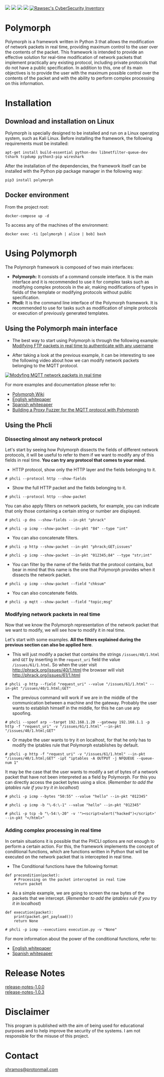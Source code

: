 ![](https://img.shields.io/github/issues/shramos/polymorph.svg)
![](https://img.shields.io/github/forks/shramos/polymorph.svg)
![](https://img.shields.io/github/stars/shramos/polymorph.svg)
![](https://img.shields.io/github/license/shramos/polymorph.svg)
[![Rawsec's CyberSecurity Inventory](https://inventory.rawsec.ml/img/badges/Rawsec-inventoried-FF5050_flat.svg)](https://inventory.rawsec.ml/tools.html#Polymorph)

# Polymorph

Polymorph is a framework written in Python 3 that allows the modification of network packets in real time, providing maximum control to the user over the contents of the packet. This framework is intended to provide an effective solution for real-time modification of network packets that implement practically any existing protocol, including private protocols that do not have a public specification. In addition to this, one of its main objectives is to provide the user with the maximum possible control over the contents of the packet and with the ability to perform complex processing on this information.


# Installation

## Download and installation on Linux

Polymorph is specially designed to be installed and run on a Linux operating system, such as Kali Linux. Before installing the framework, the following requirements must be installed:

```
apt-get install build-essential python-dev libnetfilter-queue-dev tshark tcpdump python3-pip wireshark
```
After the installation of the dependencies, the framework itself can be installed with the Python pip package manager in the following way:
```
pip3 install polymorph
```

## Docker environment

From the project root:
```
docker-compose up -d
```
To access any of the machines of the environment:
```
docker exec -ti [polymorph | alice | bob] bash
```

# Using Polymorph

The Polymorph framework is composed of two main interfaces:

 - **Polymorph:** It consists of a command console interface. It is the main interface and it is recommended to use it for complex tasks such as modifying complex protocols in the air, making modifications of types in fields of the template or modifying protocols without public specification.
 - **Phcli:** It is the command line interface of the Polymorph framework. It is recommended to use for tasks such as modification of simple protocols or execution of previously generated templates.

## Using the Polymorph main interface
-  The best way to start using Polymorph is through the following example: [Modifying FTP packets in real time to authenticate with any username](https://github.com/shramos/polymorph/wiki/0.-Modifying-FTP-packets-in-real-time)

-  After taking a look at the previous example, it can be interesting to see the following video about how we can modify network packets belonging to the MQTT protocol.

[![Modyfing MQTT network packets in real time](https://img.youtube.com/vi/o9EWMBzURos/0.jpg)](https://www.youtube.com/watch?v=o9EWMBzURos&feature=youtu.be)

For more examples and documentation please refer to:

-   [Polymorph Wiki](https://github.com/shramos/polymorph/wiki)
-   [English whitepaper](https://github.com/shramos/polymorph/blob/master/doc/whitepaper/whitepaper_english.pdf)
-   [Spanish whitepaper](https://github.com/shramos/polymorph/blob/master/doc/whitepaper/whitepaper_spanish.pdf)
-   [Building a Proxy Fuzzer for the MQTT protocol with Polymorph](http://www.shramos.com/2018/04/building-proxy-fuzzer-for-mqtt-protocol.html)

## Using the Phcli

### Dissecting almost any network protocol
Let's start by seeing how Polymorph dissects the fields of different network protocols, it will be useful to refer to them if we want to modify any of this fields in real time. **You can try any protocol that comes to your mind.**

 - HTTP protocol, show only the HTTP layer and the fields belonging to it.
```
# phcli --protocol http --show-fields
```
- Show the full HTTP packet and the fields belonging to it.
```
# phcli --protocol http --show-packet
```
You can also apply filters on network packets, for example, you can indicate that only those containing a certain string or number are displayed.
```
# phcli -p dns --show-fields --in-pkt "phrack"
```
```
# phcli -p icmp --show-packet --in-pkt "84" --type "int"
```
- You can also concatenate filters.
```
# phcli -p http --show-packet --in-pkt "phrack;GET;issues"
```
```
# phcli -p icmp --show-packet --in-pkt "012345;84" --type "str;int"
```
- You can filter by the name of the fields that the protocol contains, but bear in mind that this name is the one that Polymorph provides when it dissects the network packet.
```
# phcli -p icmp --show-packet --field "chksum"
```
- You can also concatenate fields.
```
# phcli -p mqtt --show-packet --field "topic;msg"
```

### Modifying network packets in real time
Now that we know the Polymorph representation of the network packet that we want to modify, we will see how to modify it in real time.

Let's start with some examples. **All the filters explained during the previous section can also be applied here**. 
- This will just modify a packet that contains the strings `/issues/40/1.html` and `GET` by inserting in the `request_uri` field the value `/issues/61/1.html`. So when the user visit http://phrack.org/issues/40/1.html the browser will visit http://phrack.org/issues/61/1.html
```
# phcli -p http --field "request_uri" --value "/issues/61/1.html" --in-pkt "/issues/40/1.html;GET"
```
- The previous command will work if we are in the middle of the communication between a machine and the gateway. Probably the user wants to establish himself in the middle, for this he can use arp spoofing.
```
# phcli --spoof arp --target 192.168.1.20 --gateway 192.168.1.1 -p http -f "request_uri" -v "/issues/61/1.html" --in-pkt "/issues/40/1.html;GET"
```
- Or maybe the user wants to try it on localhost, for that he only has to modify the iptables rule that Polymorph establishes by default.
```
# phcli -p http -f "request_uri" -v "/issues/61/1.html" --in-pkt "/issues/40/1.html;GET" -ipt "iptables -A OUTPUT -j NFQUEUE --queue-num 1"
```
It may be the case that the user wants to modify a set of bytes of a network packet that have not been interpreted as a field by Polymorph. For this you can directly access the packet bytes using a slice. (*Remember to add the *iptables* rule if you try it in localhost*)
```
# phcli -p icmp --bytes "50:55" --value "hello" --in-pkt "012345"
```
```
# phcli -p icmp -b "\-6:\-1" --value "hello" --in-pkt "012345"
```
```
# phcli -p tcp -b "\-54:\-20" -v '"><script>alert("hacked")</script>' --in-pkt "</html>"
```

### Adding complex processing in real time

In certain situations it is possible that the PHCLI options are not enough to perform a certain action. For this, the framework implements the concept of conditional functions, which are functions written in Python that will be executed on the network packet that is intercepted in real time.
- The Conditional functions have the following format:
```
def precondition(packet):
    # Processing on the packet intercepted in real time
    return packet
```
- As a simple example, we are going to screen the raw bytes of the packets that we intercept. (*Remember to add the *iptables* rule if you try it in localhost*)
```
def execution(packet):
    print(packet.get_payload())
    return None
```
```
# phcli -p icmp --executions execution.py -v "None"
```
For more information about the power of the conditional functions, refer to:
-   [English whitepaper](https://github.com/shramos/polymorph/blob/master/doc/whitepaper/whitepaper_english.pdf)
-   [Spanish whitepaper](https://github.com/shramos/polymorph/blob/master/doc/whitepaper/whitepaper_spanish.pdf)

# Release Notes
[release-notes-1.0.0](https://github.com/shramos/polymorph/blob/master/doc/release-notes/release-notes-1.0.0.md)\
[release-notes-1.0.3](https://github.com/shramos/polymorph/blob/master/doc/release-notes/release-notes-1.0.3.md)

# Disclaimer
This program is published with the aim of being used for educational purposes and to help improve the security of the systems. I am not responsible for the misuse of this project.

# Contact

[shramos@protonmail.com](mailto:shramos@protonmail.com)
